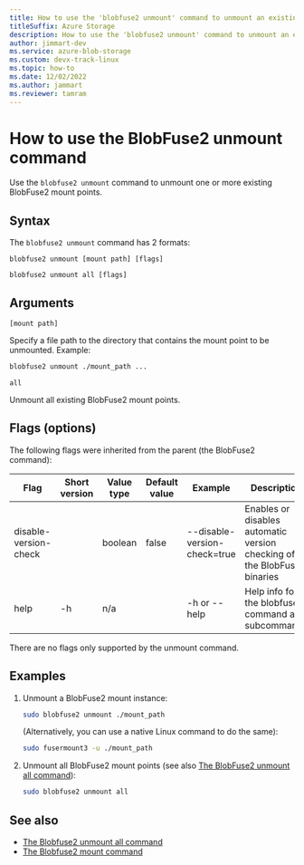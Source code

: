 ```yaml
---
title: How to use the 'blobfuse2 unmount' command to unmount an existing mount point
titleSuffix: Azure Storage
description: How to use the 'blobfuse2 unmount' command to unmount an existing mount point.
author: jimmart-dev
ms.service: azure-blob-storage
ms.custom: devx-track-linux
ms.topic: how-to
ms.date: 12/02/2022
ms.author: jammart
ms.reviewer: tamram
---
```


# How to use the BlobFuse2 unmount command

Use the `blobfuse2 unmount` command to unmount one or more existing BlobFuse2 mount points.

## Syntax

The `blobfuse2 unmount` command has 2 formats:

`blobfuse2 unmount [mount path] [flags]`

`blobfuse2 unmount all [flags]`

## Arguments

`[mount path]`

Specify a file path to the directory that contains the mount point to be unmounted. Example:

```bash
blobfuse2 unmount ./mount_path ...
```

`all`

Unmount all existing BlobFuse2 mount points.

## Flags (options)

The following flags were inherited from the parent (the BlobFuse2 command):

| Flag | Short version | Value type | Default value | Example | Description |
|--|--|--|--|--|--|
| disable-version-check |    | boolean | false | --disable-version-check=true | Enables or disables automatic version checking of the BlobFuse2 binaries |
| help                  | -h | n/a     |       | -h or --help                 | Help info for the blobfuse2 command and subcommands                      |

There are no flags only supported by the unmount command.

## Examples

1. Unmount a BlobFuse2 mount instance:

    ```bash
    sudo blobfuse2 unmount ./mount_path
    ```

    (Alternatively, you can use a native Linux command to do the same):

    ```bash
    sudo fusermount3 -u ./mount_path
    ```

1. Unmount all BlobFuse2 mount points (see also [The BlobFuse2 unmount all command](blobfuse2-commands-unmount-all.md)):

    ```bash
    sudo blobfuse2 unmount all
    ```

## See also

- [The Blobfuse2 unmount all command](blobfuse2-commands-unmount-all.md)
- [The Blobfuse2 mount command](blobfuse2-commands-mount.md)

